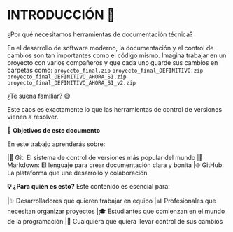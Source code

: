 # INTRODUCCIÓN 👋

¿Por qué necesitamos herramientas de documentación técnica?

En el desarrollo de software moderno, la documentación y el control de cambios son tan importantes como el código mismo. Imagina trabajar en un proyecto con varios compañeros y que cada uno guarde sus cambios en carpetas como:
`proyecto_final.zip`
`proyecto_final_DEFINITIVO.zip`
`proyecto_final_DEFINITIVO_AHORA_SI.zip`
`proyecto_final_DEFINITIVO_AHORA_SI_v2.zip`

¿Te suena familiar? 😅 

Este caos es exactamente lo que las herramientas de control de versiones vienen a resolver.

**🎯 Objetivos de este documento**

En este trabajo aprenderás sobre:

|🔧 Git: El sistema de control de versiones más popular del mundo
|📝 Markdown: El lenguaje para crear documentación clara y bonita
|🌐 GitHub: La plataforma que une desarrollo y colaboración

**💡 ¿Para quién es esto?**
Este contenido es esencial para:

|✨ Desarrolladores que quieren trabajar en equipo
|📊 Profesionales que necesitan organizar proyectos
|🎓 Estudiantes que comienzan en el mundo de la programación
|🚀 Cualquiera que quiera llevar control de sus cambios
